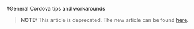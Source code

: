 <properties pageTitle="General Cordova tips and workarounds"
  description="This is an article on bower tutorial"
  services=""
  documentationCenter=""
  authors="bursteg" />

#General Cordova tips and workarounds

> **NOTE:** This article is deprecated. The new article can be found [here](/articles/tips-and-workarounds/general/tips-and-workarounds-general-readme.md).

